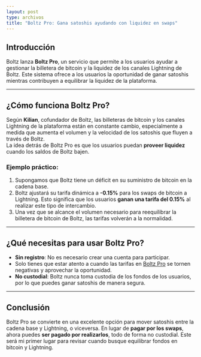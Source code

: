```yaml
---
layout: post
type: archivos
title: "Boltz Pro: Gana satoshis ayudando con liquidez en swaps"
---
```


## **Introducción**

Boltz lanza **Boltz Pro**, un servicio que permite a los usuarios ayudar a gestionar la billetera de bitcoin y la liquidez de los canales Lightning de Boltz. Este sistema ofrece a los usuarios la oportunidad de ganar satoshis mientras contribuyen a equilibrar la liquidez de la plataforma.

---

## **¿Cómo funciona Boltz Pro?**

Según **Kilian**, cofundador de Boltz, las billeteras de bitcoin y los canales Lightning de la plataforma están en constante cambio, especialmente a medida que aumenta el volumen y la velocidad de los satoshis que fluyen a través de Boltz.  
La idea detrás de Boltz Pro es que los usuarios puedan **proveer liquidez** cuando los saldos de Boltz bajen.

### **Ejemplo práctico:**
1. Supongamos que Boltz tiene un déficit en su suministro de bitcoin en la cadena base.  
2. Boltz ajustará su tarifa dinámica a **-0.15%** para los swaps de bitcoin a Lightning. Esto significa que los usuarios **ganan una tarifa del 0.15%** al realizar este tipo de intercambio.  
3. Una vez que se alcance el volumen necesario para reequilibrar la billetera de bitcoin de Boltz, las tarifas volverán a la normalidad.

---

## **¿Qué necesitas para usar Boltz Pro?**

- **Sin registro**: No es necesario crear una cuenta para participar.  
- Solo tienes que estar atento a cuando las tarifas en [Boltz Pro](https://pro.boltz.exchange/) se tornen negativas y aprovechar la oportunidad.  
- **No custodial**: Boltz nunca toma custodia de los fondos de los usuarios, por lo que puedes ganar satoshis de manera segura.

---

## **Conclusión**

Boltz Pro se convierte en una excelente opción para mover satoshis entre la cadena base y Lightning, o viceversa. En lugar de **pagar por los swaps**, ahora puedes **ser pagado por realizarlos**, todo de forma no custodial. Este será mi primer lugar para revisar cuando busque equilibrar fondos en bitcoin y Lightning.  

